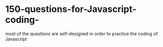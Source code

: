 # 150-questions-for-Javascript-coding-
most of the questions are self-designed in order to practice the coding of Javascript
